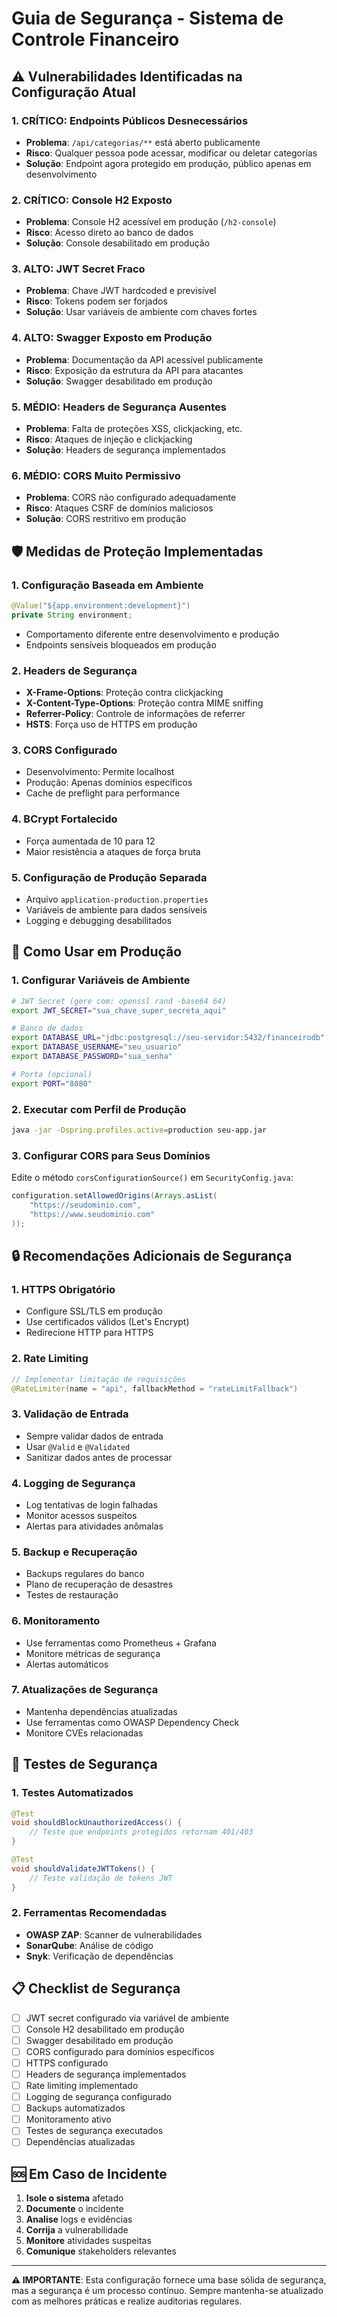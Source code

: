 # Guia de Segurança - Sistema de Controle Financeiro

## ⚠️ Vulnerabilidades Identificadas na Configuração Atual

### 1. **CRÍTICO: Endpoints Públicos Desnecessários**
- **Problema**: `/api/categorias/**` está aberto publicamente
- **Risco**: Qualquer pessoa pode acessar, modificar ou deletar categorias
- **Solução**: Endpoint agora protegido em produção, público apenas em desenvolvimento

### 2. **CRÍTICO: Console H2 Exposto**
- **Problema**: Console H2 acessível em produção (`/h2-console`)
- **Risco**: Acesso direto ao banco de dados
- **Solução**: Console desabilitado em produção

### 3. **ALTO: JWT Secret Fraco**
- **Problema**: Chave JWT hardcoded e previsível
- **Risco**: Tokens podem ser forjados
- **Solução**: Usar variáveis de ambiente com chaves fortes

### 4. **ALTO: Swagger Exposto em Produção**
- **Problema**: Documentação da API acessível publicamente
- **Risco**: Exposição da estrutura da API para atacantes
- **Solução**: Swagger desabilitado em produção

### 5. **MÉDIO: Headers de Segurança Ausentes**
- **Problema**: Falta de proteções XSS, clickjacking, etc.
- **Risco**: Ataques de injeção e clickjacking
- **Solução**: Headers de segurança implementados

### 6. **MÉDIO: CORS Muito Permissivo**
- **Problema**: CORS não configurado adequadamente
- **Risco**: Ataques CSRF de domínios maliciosos
- **Solução**: CORS restritivo em produção

## 🛡️ Medidas de Proteção Implementadas

### 1. **Configuração Baseada em Ambiente**
```java
@Value("${app.environment:development}")
private String environment;
```
- Comportamento diferente entre desenvolvimento e produção
- Endpoints sensíveis bloqueados em produção

### 2. **Headers de Segurança**
- **X-Frame-Options**: Proteção contra clickjacking
- **X-Content-Type-Options**: Proteção contra MIME sniffing
- **Referrer-Policy**: Controle de informações de referrer
- **HSTS**: Força uso de HTTPS em produção

### 3. **CORS Configurado**
- Desenvolvimento: Permite localhost
- Produção: Apenas domínios específicos
- Cache de preflight para performance

### 4. **BCrypt Fortalecido**
- Força aumentada de 10 para 12
- Maior resistência a ataques de força bruta

### 5. **Configuração de Produção Separada**
- Arquivo `application-production.properties`
- Variáveis de ambiente para dados sensíveis
- Logging e debugging desabilitados

## 🚀 Como Usar em Produção

### 1. **Configurar Variáveis de Ambiente**
```bash
# JWT Secret (gere com: openssl rand -base64 64)
export JWT_SECRET="sua_chave_super_secreta_aqui"

# Banco de dados
export DATABASE_URL="jdbc:postgresql://seu-servidor:5432/financeirodb"
export DATABASE_USERNAME="seu_usuario"
export DATABASE_PASSWORD="sua_senha"

# Porta (opcional)
export PORT="8080"
```

### 2. **Executar com Perfil de Produção**
```bash
java -jar -Dspring.profiles.active=production seu-app.jar
```

### 3. **Configurar CORS para Seus Domínios**
Edite o método `corsConfigurationSource()` em `SecurityConfig.java`:
```java
configuration.setAllowedOrigins(Arrays.asList(
    "https://seudominio.com",
    "https://www.seudominio.com"
));
```

## 🔒 Recomendações Adicionais de Segurança

### 1. **HTTPS Obrigatório**
- Configure SSL/TLS em produção
- Use certificados válidos (Let's Encrypt)
- Redirecione HTTP para HTTPS

### 2. **Rate Limiting**
```java
// Implementar limitação de requisições
@RateLimiter(name = "api", fallbackMethod = "rateLimitFallback")
```

### 3. **Validação de Entrada**
- Sempre validar dados de entrada
- Usar `@Valid` e `@Validated`
- Sanitizar dados antes de processar

### 4. **Logging de Segurança**
- Log tentativas de login falhadas
- Monitor acessos suspeitos
- Alertas para atividades anômalas

### 5. **Backup e Recuperação**
- Backups regulares do banco
- Plano de recuperação de desastres
- Testes de restauração

### 6. **Monitoramento**
- Use ferramentas como Prometheus + Grafana
- Monitore métricas de segurança
- Alertas automáticos

### 7. **Atualizações de Segurança**
- Mantenha dependências atualizadas
- Use ferramentas como OWASP Dependency Check
- Monitore CVEs relacionadas

## 🧪 Testes de Segurança

### 1. **Testes Automatizados**
```java
@Test
void shouldBlockUnauthorizedAccess() {
    // Teste que endpoints protegidos retornam 401/403
}

@Test
void shouldValidateJWTTokens() {
    // Teste validação de tokens JWT
}
```

### 2. **Ferramentas Recomendadas**
- **OWASP ZAP**: Scanner de vulnerabilidades
- **SonarQube**: Análise de código
- **Snyk**: Verificação de dependências

## 📋 Checklist de Segurança

- [ ] JWT secret configurado via variável de ambiente
- [ ] Console H2 desabilitado em produção
- [ ] Swagger desabilitado em produção
- [ ] CORS configurado para domínios específicos
- [ ] HTTPS configurado
- [ ] Headers de segurança implementados
- [ ] Rate limiting implementado
- [ ] Logging de segurança configurado
- [ ] Backups automatizados
- [ ] Monitoramento ativo
- [ ] Testes de segurança executados
- [ ] Dependências atualizadas

## 🆘 Em Caso de Incidente

1. **Isole o sistema** afetado
2. **Documente** o incidente
3. **Analise** logs e evidências
4. **Corrija** a vulnerabilidade
5. **Monitore** atividades suspeitas
6. **Comunique** stakeholders relevantes

---

**⚠️ IMPORTANTE**: Esta configuração fornece uma base sólida de segurança, mas a segurança é um processo contínuo. Sempre mantenha-se atualizado com as melhores práticas e realize auditorias regulares.